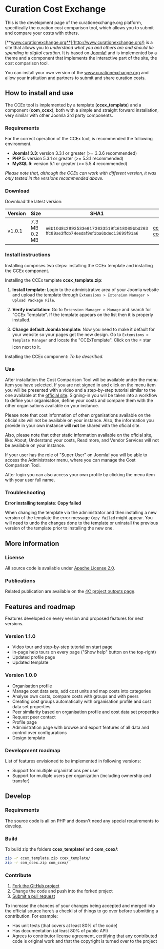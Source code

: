 Curation Cost Exchange
====

This is the development page of the curationexchange.org platform, specifically the curation cost comparison tool, which allows you to submit and compare your costs with others.

[**www.curationexchange.org**](http://www.curationexchange.org/) is a site that allows you to *understand what you and others are and should be spending in digital curation*. It is based on [Joomla!](http://www.joomla.org/) and is implemented by a theme and a component that implements the interactive part of the site, the cost comparison tool.

You can install your own version of the www.curationexchange.org and allow your institution and partners to submit and share curation costs.

## How to install and use

The CCEx tool is implemented by a template (**ccex_template**) and a component (**com_ccex**), both with a simple and straight forward installation, very similar with other Joomla 3rd party components.

### Requirements

For the correct operation of the CCEx tool, is recommended the following environment.
* **Joomla! 3.3**: version 3.3.1 or greater (>= 3.3.6 recommended)
* **PHP 5**: version 5.3.1 or greater (>= 5.3.1 recommended)
* **MySQL 5**: version 5.1 or greater (>= 5.5.4 recommended)

*Please note that, although the CCEx can work with different version, it was only tested in the versions recommended above.* 

### Download

Download the latest version:

| Version | Size   | SHA1                                                    | Download             |
|---------|--------|---------------------------------------------------------|----------------------|
| v1.0.1  | 7.3 MB<br>0.2 MB | <sub>e6b10d8c2893533e6173633519fc618069bbd263</sub><br><sub>ffc89ae3ffcb74eedaf9ef1ba6bdec13699f91a6</sub> |[ccex_template.zip](https://github.com/4cproject/ccex/releases/download/v1.0.1/ccex_template.zip)<br>[com_ccex.zip](https://github.com/4cproject/ccex/releases/download/v1.0.1/com_ccex.zip)|

### Install instructions
Installing comprises two steps: installing the CCEx template and installing the CCEx component.

Installing the CCEx template **ccex_template.zip**:

 1. **Install template:** Login to the administrative area of your Joomla website and upload the template through `Extensions > Extension Manager > Upload Package File`.

 2. **Verify installation:** Go to `Extension Manager > Manage` and search for "CCEx Template". If the template appears on the list then it is properly installed. 

 3. **Change default Joomla template:** Now you need to make it default for your website so your pages get the new design. Go to `Extensions > Template Manager` and locate the "CCExTemplate". Click on the :star: star icon next to it.  

Installing the CCEx component:
*To be described.*


### Use
After installation the Cost Comparison Tool will be available under the menu item you have selected. If you are not signed in and click on the menu item you will be presented with a video and a step-by-step tutorial similar to the one available at the [official site](http://www.curationexchange.org/compare-costs). Signing-in you will be taken into a workflow to define your organisation, define your costs and compare them with the other organisations available on your instance.

Please note that cost information of othen organisations available on the oficial site will not be available on your instance. Also, the information you provide in your own instance will **not** be shared with the oficial site.

Also, please note that other static information available on the oficial site, like: About, Understand your costs, Read more, and Vendor Services will not be available on your instance.

If your user has the role of "Super User" on Joomla! you will be able to access the Administrator menu, where you can manage the Cost Comparison Tool.

After login you can also access your own profile by clicking the menu item with your user full name.

### Troubleshooting

**Error installing template: Copy failed**

When changing the template via the administrator and then installing a new version of the template the error message `Copy failed` might appear. You will need to undo the changes done to the template or uninstall the previous version of the template prior to installing the new one.

## More information

### License
All source code is available under [Apache License 2.0](http://www.apache.org/licenses/LICENSE-2.0). 

### Publications
Related publication are available on the [4C project outputs page](http://www.curationexchange.org/read-more/67-4c-project-outputs).

## Features and roadmap
Features developed on every version and proposed features for next versions.

### Version 1.1.0
* Video tour and step-by-step tutorial on start page
* In-page help tours on every page ("Show help" button on the top-right)
* Updated profile page
* Updated template

### Version 1.0.0
* Organisation profile
* Manage cost data sets, add cost units and map costs into categories
* Analyse own costs, compare costs with groups and with peers
* Creating cost groups automatically with organisation profile and cost data set properties
* Peer similarity based on organisation profile and cost data set properties
* Request peer contact
* Profile page
* Administration page with browse and export features of all data and control over configurations
* Design template

### Development roadmap
List of features envisioned to be implemented in following versions:
* Support for multiple organizations per user
* Support for multiple users per organization (including ownership and transfer)

## Develop

### Requirements

The source code is all on PHP and doesn't need any special requirements to develop.

### Build

To build zip the folders **ccex_template/** and **com_ccex/**:
```bash
zip -r ccex_template.zip ccex_template/
zip -r com_ccex.zip com_ccex/
```

### Contribute
1. [Fork the GitHub project](https://help.github.com/articles/fork-a-repo)
2. Change the code and push into the forked project
3. [Submit a pull request](https://help.github.com/articles/using-pull-requests)

To increase the chances of your changes being accepted and merged into the official source here’s a checklist of things to go over before submitting a contribution. For example:
* Has unit tests (that covers at least 80% of the code)
* Has documentation (at least 80% of public API)
* Agrees to contributor license agreement, certifying that any contributed code is original work and that the copyright is turned over to the project

